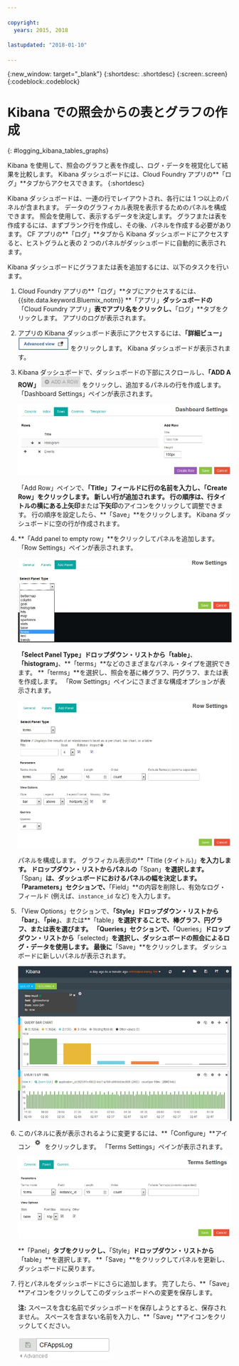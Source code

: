 ```yaml
---

copyright:
  years: 2015, 2018

lastupdated: "2018-01-10"

---
```

{:new_window: target="_blank"}
{:shortdesc: .shortdesc}
{:screen:.screen}
{:codeblock:.codeblock}


# Kibana での照会からの表とグラフの作成
{: #logging_kibana_tables_graphs}


Kibana を使用して、照会のグラフと表を作成し、ログ・データを視覚化して結果を比較します。 Kibana ダッシュボードには、Cloud Foundry アプリの**「ログ」**タブからアクセスできます。 
{:shortdesc}

Kibana ダッシュボードは、一連の行でレイアウトされ、各行には 1 つ以上のパネルが含まれます。 データのグラフィカル表現を表示するためのパネルを構成できます。 照会を使用して、表示するデータを決定します。 グラフまたは表を作成するには、まずブランク行を作成し、その後、パネルを作成する必要があります。 CF アプリの**「ログ」**タブから Kibana ダッシュボードにアクセスすると、ヒストグラムと表の 2 つのパネルがダッシュボードに自動的に表示されます。

Kibana ダッシュボードにグラフまたは表を追加するには、以下のタスクを行います。

1. Cloud Foundry アプリの**「ログ」**タブにアクセスするには、{{site.data.keyword.Bluemix_notm}} **「アプリ」**ダッシュボードの**「Cloud Foundry アプリ」**表でアプリ名をクリックし、**「ログ」**タブをクリックします。 アプリのログが表示されます。

2. アプリの Kibana ダッシュボード表示にアクセスするには、**「詳細ビュー」** ![「詳細ビュー」リンク](images/logging_advanced_view.jpg "「詳細ビュー」リンク") をクリックします。 Kibana ダッシュボードが表示されます。

3. Kibana ダッシュボードで、ダッシュボードの下部にスクロールし、**「ADD A ROW」** ![「ADD A ROW」アイコン](images/logging_add_row.jpg "「ADD A ROW」アイコン") をクリックし、追加するパネルの行を作成します。 「Dashboard Settings」ペインが表示されます。 
	
	![「Dashboard Settings」ペイン](images/logging_dashboard_settings.jpg "「Dashboard Settings」ペイン")
	
	「Add Row」ペインで、**「Title」**フィールドに行の名前を入力し、**「Create Row」**をクリックします。 新しい行が追加されます。 行の順序は、行タイトルの横にある**上矢印**または**下矢印**のアイコンをクリックして調整できます。 行の順序を設定したら、**「Save」**をクリックします。 Kibana ダッシュボードに空の行が作成されます。

4. **「Add panel to empty row」**をクリックしてパネルを追加します。 「Row Settings」ペインが表示されます。

    ![「Row Settings」ペイン](images/logging_row_settings.jpg "「Row Settings」ペイン")
	
	**「Select Panel Type」**ドロップダウン・リストから**「table」**、**「histogram」**、**「terms」**などのさまざまなパネル・タイプを選択できます。 **「terms」**を選択し、照会を基に棒グラフ、円グラフ、または表を作成します。 「Row Settings」ペインにさまざまな構成オプションが表示されます。
	
	![「Row Settings」ペインでのパネルの追加](images/logging_add_panel.jpg "「Row Settings」ペインでのパネルの追加")
	
	パネルを構成します。 グラフィカル表示の**「Title (タイトル)」**を入力します。 ドロップダウン・リストからパネルの**「Span」**を選択します。**「Span」**は、ダッシュボードにおけるパネルの幅を決定します。 「Parameters」セクションで、**「Field」**の内容を削除し、有効なログ・フィールド (例えば、`instance_id` など) を入力します。 

5. 「View Options」セクションで、**「Style」**ドロップダウン・リストから**「bar」**、**「pie」**、または**「table」**を選択することで、棒グラフ、円グラフ、または表を選びます。 「Queries」セクションで、**「Queries」**ドロップダウン・リストから**「selected」**を選択し、ダッシュボードの照会によるログ・データを使用します。 最後に**「Save」**をクリックします。 ダッシュボードに新しいパネルが表示されます。

	![棒グラフを含むパネルを表示するダッシュボード](images/logging_bar_chart_panel.jpg "棒グラフを含むパネルを表示するダッシュボード")
	
6. このパネルに表が表示されるように変更するには、**「Configure」**アイコン ![「Configure」アイコン](images/logging_dashboard_config_panel.jpg "「Configure」アイコン") をクリックします。 「Terms Settings」ペインが表示されます。 

	![「Terms Settings」ペイン](images/logging_terms_settings.jpg "「Terms Settings」ペイン")
	
	**「Panel」**タブをクリックし、**「Style」**ドロップダウン・リストから**「table」**を選択します。 **「Save」**をクリックしてパネルを更新し、ダッシュボードに戻ります。

7. 行とパネルをダッシュボードにさらに追加します。 完了したら、**「Save」**アイコンをクリックしてこのダッシュボードへの変更を保存します。

    **注:** スペースを含む名前でダッシュボードを保存しようとすると、保存されません。 スペースを含まない名前を入力し、**「Save」**アイコンをクリックしてください。

    ![ダッシュボード名の保存](images/logging_save_dashboard.jpg "ダッシュボード名の保存")


